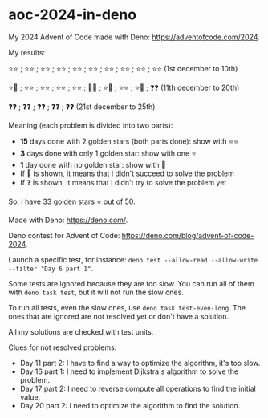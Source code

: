 # aoc-2024-in-deno

My 2024 Advent of Code made with Deno: https://adventofcode.com/2024.

My results:

⭐️⭐️ ; ⭐️⭐️ ; ⭐️⭐️ ; ⭐️⭐️ ; ⭐️⭐️ ; ⭐️⭐️ ; ⭐️⭐️ ; ⭐️⭐️ ; ⭐️⭐️ ; ⭐️⭐️ (1st december to 10th)

⭐️🚫 ; ⭐️⭐️ ; ⭐️⭐️ ; ⭐️⭐️ ; ⭐️⭐️ ; 🚫🚫 ; ⭐️🚫 ; ⭐️⭐️ ; ⭐️🚫 ; ❓❓ (11th december to 20th)

❓❓ ; ❓❓ ; ❓❓ ; ❓❓ ; ❓❓ (21st december to 25th)

Meaning (each problem is divided into two parts):
* **15** days done with 2 golden stars (both parts done): show with ⭐️⭐️
* **3** days done with only 1 golden star: show with one ⭐️
* **1** day done with no golden star: show with 🚫
* If 🚫 is shown, it means that I didn't succeed to solve the problem
* If ❓ is shown, it means that I didn't try to solve the problem yet

So, I have 33 golden stars ⭐️ out of 50.

Made with Deno: https://deno.com/.

Deno contest for Advent of Code: https://deno.com/blog/advent-of-code-2024.

Launch a specific test, for instance: `deno test --allow-read --allow-write --filter "Day 6 part 1"`.

Some tests are ignored because they are too slow.
You can run all of them with `deno task test`, but it will not run the slow ones.

To run all tests, even the slow ones, use `deno task test-even-long`.
The ones that are ignored are not resolved yet or don't have a solution.

All my solutions are checked with test units.

Clues for not resolved problems:
* Day 11 part 2: I have to find a way to optimize the algorithm, it's too slow.
* Day 16 part 1: I need to implement Dijkstra's algorithm to solve the problem.
* Day 17 part 2: I need to reverse compute all operations to find the initial value.
* Day 20 part 2: I need to optimize the algorithm to find the solution.
